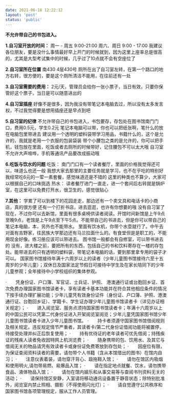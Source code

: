 ```yaml
---
date: 2021-06-18 12:22:12
layout: 'post'
status: 'public'
---
```


**不允许带自己的书包进入。**

**1.自习室开放的时间：**
周一 - 周五
9:00-21:00
周六、周日
9:00 - 17:00 
我建议各位朋友，要是没什么事情最好早上开门的时候就到，因为这里上座率总是很高的，尤其是大型考试集中的时候，几乎过了10点就不会有空座位了

**2.自习室所在位置**
南430
4层430号
厕所在出了自习室左转，在第一个路口的地方右转，很方便的，要是这个厕所清洁不能用，在往前还有一处

**3.自习室需要的费用：**
2元/天，管理员会给你一张小票子，当日有效，只要你保管好这个票子，当日是可以随意进出的

**4.自习室插座**
好像不是很多，因为我没有带笔记本电脑去过，所以没有太多发言权，不过我觉得要是想用插座还是早点到吧

**5.自习室的纪律**
不允许带自己的书包进入，书包要存，存包处在图书馆南门门口，费用0.5元，学生0.2元
笔记本电脑可以带，你也可以把纸张啊，笔什么的放在电脑包里带进去
建议用一个透明的塑料袋带学习用品，书籍什么的，这个是允许的，我就是老用一个衣服的包装袋装
带个小腰包之类的是允许的，你可以把手机，钱包放在里面，吃饭或者去厕所的时候带好，记住腰包不可以太大哦
自习室不允许大声喧哗，手机等通讯产品要改成振动哦 

**6.吃饭与饮水的问题**
吃饭： 
南门门口有一个读者餐厅，里面的价格我觉得还可以，味道么也还一般
我想大家去那里的主要任务就是学习，也不在乎吃的特别好
我经常吃6元的一荤一素套餐，感觉味道还是不错的
这里的种类也不算少，大家可以根据自己的口味挑选
热水： 
读者餐厅进门一直走，进一个套间后右转就是锅炉室，在这里可以免费打开水，很卫生的，感觉很贴心

**7.其他：**
学累了可以到楼下的花园走走，那边还有一个卖文具和电话卡的小商店，真的很方便
还有一个打折书店，进去逛逛，也许有你想要的哦
没有自习室了现在，不过你可以去新馆，里面有很多桌椅供读者阅读。开馆时间新馆是上午9点至晚9点，老馆是上午9点至下午5点。不能带自己的书进去，但是你可以带自己的笔记本电脑，本，另外也不能带水。 
里面有饮水机，你带个水壶就行了。中午去对面有吉野家，往民族大学那边还有马兰拉面什么的。有食堂但是是职工的，不能用现金好像。练习册应该可以带进去。
图书馆一般都会有自修室，可以带书进去的
没有，进大楼之前，要把所有的东西，包括自己的书和饮料寄存在一楼的存包处。能带进去的只有透明的塑料袋，带笔记本电脑的话，要到那里拿专用的袋子才可以。
国家图书馆接待年满十六周岁以上的读者（少年儿童图书馆接待六至十五周岁的少年儿童）；双休日及国家法定节假日可接待中学生及在家长陪同下的少年儿童参观；全年接待中小学校组织的集体参观。

·　　凭身份证、户口簿、军官证、士兵证、护照、 港澳通行证或台胞回乡证、首次免费办理国家图书馆读者卡，享有读者卡基本功能并在符合其他相应条件的情况下按手续办理扩展功能；少年儿童凭有效身份证件（身份证、户口簿、护照、港澳通行证、台胞回乡证）、学籍卡、学生证办理少年儿童图书馆读者卡（详见办证相关规定）；
·　　进入阅览室、服务点须持国家图书馆读者卡；年满十六周岁以上的中国公民可以凭第二代身份证进入开架阅览室阅览；少年儿童凭国家图书馆少年儿童图书馆读者卡进入少年儿童图书馆。
·　　持卡者须遵守国家图书馆借阅规则及相关规定。违反规定情节严重者，其读者卡/第二代身份证借阅功能将被置停，待接受处理并纠正后恢复使用；
·　　持有优待证的老年读者可优先借阅；持残疾证的残疾人读者免收因特网上机浏览费；
·　　随身携带的包、饮用水、及其它与借阅无关的物品请凭有效读者卡或身份证免费寄放到存包处；
·　　因座位有限，为保证查阅资料读者的需要，请勿带个人书籍（含从本馆借出的图书）在馆内自习；
·　　注意仪表着装，请勿穿汗背心、趿拖鞋入馆；
·　　请勿在馆区内吸烟和使用明火,请勿带易燃、易爆品入馆；
·　　请在指定地点就餐、饮水，请勿携带食品、液体物品入馆；
·　　请勿在馆内娱乐和从事交易等与查阅书刊资料无关的活动；
·　　请保持馆区安静，入室请将移动通讯设备置于静音状态；除特别批准外，阅览室内禁止照相、摄影（不得使用闪光灯）；
·　　请自觉遵守公共秩序和国家图书馆各项管理规定，服从工作人员管理。